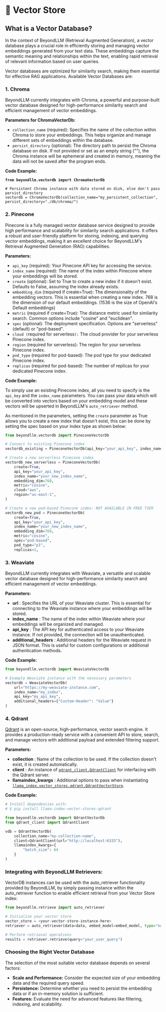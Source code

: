 # 💼 Vector Store

## **What is a Vector Database?**

In the context of BeyondLLM (Retrieval Augmented Generation), a vector database plays a crucial role in efficiently storing and managing vector embeddings generated from your text data. These embeddings capture the semantic meaning and relationships within the text, enabling rapid retrieval of relevant information based on user queries.&#x20;

Vector databases are optimized for similarity search, making them essential for effective RAG applications. Available Vector Databases are:&#x20;

### 1. Chroma

BeyondLLM currently integrates with Chroma, a powerful and purpose-built vector database designed for high-performance similarity search and efficient management of vector embeddings.

**Parameters for ChromaVectorDb:**

* `collection_name` (required): Specifies the name of the collection within Chroma to store your embeddings. This helps organize and manage different sets of embeddings within the database.
* `persist_directory` (optional): The directory path to persist the Chroma database on disk. If not provided or set as an empty string (""), the Chroma instance will be ephemeral and created in memory, meaning the data will not be saved after the program ends.

**Code Example:**

<pre class="language-python"><code class="lang-python"><strong>from beyondllm.vectordb import ChromaVectorDb
</strong>
# Persistent Chroma instance with data stored on disk, else don't pass persist_directory
vectordb = ChromaVectorDb(collection_name="my_persistent_collection", persist_directory="./db/chroma/")
</code></pre>

### 2. Pinecone

Pinecone is a fully managed vector database service designed to provide high performance and scalability for similarity search applications. It offers a robust and user-friendly platform for storing, indexing, and querying vector embeddings, making it an excellent choice for BeyondLLM's Retrieval Augmented Generation (RAG) capabilities.

**Parameters:**

* `api_key` (required): Your Pinecone API key for accessing the service.
* `index_name` (required): The name of the index within Pinecone where your embeddings will be stored.
* `create` (optional): Set to True to create a new index if it doesn't exist. Defaults to False, assuming the index already exists.
* `embedding_dim` (required if create=True): The dimensionality of the embedding vectors. This is essential when creating a new index. 768 is the dimension of our default embeddings. (1536 is the size of OpenAI's Default embeddings)
* `metric` (required if create=True): The distance metric used for similarity search. Common options include "cosine" and "euclidean".
* `spec` (optional): The deployment specification. Options are "serverless" (default) or "pod-based".
* `cloud (`required for serverless`):` The cloud provider for your serverless Pinecone index.
* `region` (required for serverless): The region for your serverless Pinecone index.
* `pod_type`  (required for pod-based): The pod type for your dedicated Pinecone index.
* `replicas` (required for pod-based): The number of replicas for your dedicated Pinecone index.

**Code Example:**

To simply use an existing Pinecone index, all you need to specify is the `api_key` and the `index_name` parameters. You can pass your data which will be converted into vectors based on your embedding model and these vectors will be upserted in BeyondLLM's `auto_retriever` method.

As mentioned in the parameters, setting the `create` parameter as True allows you to create a new index that doesn't exist, this can be done by setting the spec based on your index type as shown below:

```python
from beyondllm.vectordb import PineconeVectorDb

# Connect to existing Pinecone index
vectordb_existing = PineconeVectorDb(api_key="your_api_key", index_name="your_index_name")

# Create a new serverless Pinecone index
vectordb_new_serverless = PineconeVectorDb(
    create=True,
    api_key="your_api_key",
    index_name="your_new_index_name",
    embedding_dim=768,
    metric="cosine",
    cloud="aws",
    region="us-east-1",
)

# Create a new pod-based Pinecone index: NOT AVAILABLE IN FREE TIER
vectordb_new_pod = PineconeVectorDb(
    create=True,
    api_key="your_api_key",
    index_name="your_new_index_name",
    embedding_dim=768,
    metric="cosine",
    spec="pod-based",
    pod_type="p1",
    replicas=1,

```

### 3. Weaviate

BeyondLLM currently integrates with Weaviate, a versatile and scalable vector database designed for high-performance similarity search and efficient management of vector embeddings.

**Parameters:**

* **url** : Specifies the URL of your Weaviate cluster. This is essential for connecting to the Weaviate instance where your embeddings will be stored.
* **index\_name** : The name of the index within Weaviate where your embeddings will be organized and managed.
* **api\_key** : The API key for authenticated access to your Weaviate instance. If not provided, the connection will be unauthenticated.
* **additional\_headers** : Additional headers for the Weaviate request in JSON format. This is useful for custom configurations or additional authentication methods.

**Code Example:**

```python
from beyondllm.vectordb import WeaviateVectorDb

# Example Weaviate instance with the necessary parameters
vectordb = WeaviateVectorDb(
    url="https://my-weaviate-instance.com",
    index_name="my_index",
    api_key="my_api_key",  
    additional_headers={"Custom-Header": "Value"}  
)
```

### 4. Qdrant

[Qdrant](http://qdrant.tech) is an open-source, high-performance, vector search engine. It provides a production-ready service with a convenient API to store, search, and manage vectors with additional payload and extended filtering support.

**Parameters:**

* **collection** : Name of the collection to be used. If the collection doesn't exist, it is created automatically.
* **client** : An instance of [`qdrant_client.QdrantClient`](https://python-client.qdrant.tech/qdrant_client.qdrant_client) for interfacing with the Qdrant server.
* **llamaindex_kwargs** : Additional options to pass when instantiating [`llama_index.vector_stores.qdrant.QdrantVectorStore`](https://docs.llamaindex.ai/en/stable/api_reference/storage/vector_store/qdrant/#llama_index.vector_stores.qdrant.QdrantVectorStore).

**Code Example:**

```python
# Install dependencies with:
# $ pip install llama-index-vector-stores-qdrant

from beyondllm.vectordb import QdrantVectorDb
from qdrant_client import QdrantClient

vdb = QdrantVectorDb(
    collection_name="my-collection-name",
    client=QdrantClient(url="http://localhost:6333"),
    llamaindex_kwargs={
        "batch_size": 64
    }
)
```

### **Integrating with BeyondLLM Retrievers:**

VectorDB instances can be used with the auto\_retriever functionality provided by BeyondLLM, by simply passing instance within the auto\_retriever function to enable efficient retrieval from your Vector Store index:

```python
from beyondllm.retrieve import auto_retriever

# Initialize your vector store
vector_store = <your-vector-store-instance-here>
retriever = auto_retriever(data=data, embed_model=embed_model, type="normal", top_k=5, vectordb=vector_store)

# Perform retrieval operations
results = retriever.retrieve(query="your_user_query")
```

### Choosing the Right Vector Database

The selection of the most suitable vector database depends on several factors:

* **Scale and Performance:** Consider the expected size of your embedding data and the required query speed.&#x20;
* **Persistence:** Determine whether you need to persist the embedding data or if an in-memory solution is sufficient.
* **Features:** Evaluate the need for advanced features like filtering, indexing, and scalability.&#x20;
